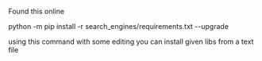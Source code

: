 Found this online 

python -m pip install -r search_engines/requirements.txt --upgrade

using this command with some editing you can install given libs from a text file